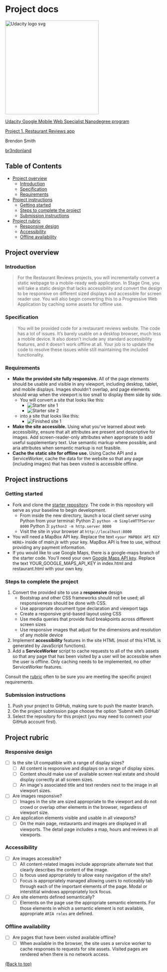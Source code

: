 # Project docs

<a href="https://www.udacity.com/">
  <img src="https://s3-us-west-1.amazonaws.com/udacity-content/rebrand/svg/logo.min.svg" width="300" alt="Udacity logo svg">
</a>

[Udacity Google Mobile Web Specialist Nanodegree program](https://www.udacity.com/course/mobile-web-specialist-nanodegree--nd024)

[Project 1. Restaurant Reviews app](https://github.com/br3ndonland/udacity-google-mws-p1)

Brendon Smith

[br3ndonland](https://github.com/br3ndonland)

## Table of Contents <!-- omit in toc -->

- [Project overview](#project-overview)
  - [Introduction](#introduction)
  - [Specification](#specification)
  - [Requirements](#requirements)
- [Project instructions](#project-instructions)
  - [Getting started](#getting-started)
  - [Steps to complete the project](#steps-to-complete-the-project)
  - [Submission instructions](#submission-instructions)
- [Project rubric](#project-rubric)
  - [Responsive design](#responsive-design)
  - [Accessibility](#accessibility)
  - [Offline availability](#offline-availability)

## Project overview

### Introduction

> For the Restaurant Reviews projects, you will incrementally convert a static webpage to a mobile-ready web application. In Stage One, you will take a static design that lacks accessibility and convert the design to be responsive on different sized displays and accessible for screen reader use. You will also begin converting this to a Progressive Web Application by caching some assets for offline use.

### Specification

> You will be provided code for a restaurant reviews website. The code has a lot of issues. It’s barely usable on a desktop browser, much less a mobile device. It also doesn’t include any standard accessibility features, and it doesn’t work offline at all. Your job is to update the code to resolve these issues while still maintaining the included functionality.

### Requirements

- **Make the provided site fully responsive.** All of the page elements should be usable and visible in any viewport, including desktop, tablet, and mobile displays. Images shouldn't overlap, and page elements should wrap when the viewport is too small to display them side by side.
  - You will convert a site that looks like this:
    - ![Starter site 1](img/mobile-page-start-1.png)
    - ![Starter site 2](img/mobile-page-start-2.png)
  - into a site that looks like this:
    - ![Finished site 1](img/mobile-page-finish-1.png)
- **Make the site accessible.** Using what you've learned about web accessibility, ensure that alt attributes are present and descriptive for images. Add screen-reader-only attributes when appropriate to add useful supplementary text. Use semantic markup where possible, and aria attributes when semantic markup is not feasible.
- **Cache the static site for offline use.** Using Cache API and a ServiceWorker, cache the data for the website so that any page (including images) that has been visited is accessible offline.

## Project instructions

### Getting started

- Fork and clone the [starter repository](https://github.com/udacity/mws-restaurant-stage-1). The code in this repository will serve as your baseline to begin development.
  - From inside the new directory, launch a local client server using Python from your terminal:
    Python 2: `python -m SimpleHTTPServer 8000`
    Python 3: `python3 -m http.server 8000`
  - Visit the site in your browser at `http://localhost:8000`
- You will need a MapBox API key. Replace the text `<your MAPBOX API KEY HERE>` inside of *main.js* with your key. MapBox API is free to use, without providing any payment information.
- If you would like to use Google Maps, there is a google-maps branch of the starter code. You'll need your own [Google Maps API key](https://developers.google.com/maps/documentation/javascript/get-api-key). Replace the text YOUR_GOOGLE_MAPS_API_KEY in index.html and restaurant.html with your own key.

### Steps to complete the project

1. Convert the provided site to use a **responsive** design
    - Bootstrap and other CSS frameworks should not be used; all responsiveness should be done with CSS.
    - Use appropriate document type declaration and viewport tags
    - Create a responsive grid-based layout using CSS
    - Use media queries that provide fluid breakpoints across different screen sizes
    - Use responsive images that adjust for the dimensions and resolution of any mobile device
2. Implement **accessibility** features in the site HTML (most of this HTML is generated by JavaScript functions).
3. Add a **ServiceWorker** script to cache requests to all of the site’s assets so that any page that has been visited by a user will be accessible when the user is offline. Only caching needs to be implemented, no other ServiceWorker features.

Consult the [rubric](https://review.udacity.com/#!/rubrics/1090/view) often to be sure you are meeting the specific project requirements.

### Submission instructions

1. Push your project to GitHub, making sure to push the master branch.
2. On the project submission page choose the option 'Submit with GitHub'
3. Select the repository for this project (you may need to connect your GitHub account first).

## Project rubric

### Responsive design

- [ ] Is the site UI compatible with a range of display sizes?
  - [ ] All content is responsive and displays on a range of display sizes.
  - [ ] Content should make use of available screen real estate and should display correctly at all screen sizes.
  - [ ] An image's associated title and text renders next to the image in all viewport sizes.
- [ ] Are images responsive?
  - [ ] Images in the site are sized appropriate to the viewport and do not crowd or overlap other elements in the browser, regardless of viewport size.
- [ ] Are application elements visible and usable in all viewports?
  - [ ] On the main page, restaurants and images are displayed in all viewports. The detail page includes a map, hours and reviews in all viewports.

### Accessibility

- [ ] Are images accessible?
  - [ ] All content-related images include appropriate alternate text that clearly describes the content of the image.
  - [ ] Is focus used appropriately to allow easy navigation of the site?
  - [ ] Focus is appropriately managed allowing users to noticeably tab through each of the important elements of the page. Modal or interstitial windows appropriately lock focus.
- [ ] Are site elements defined semantically?
  - [ ] Elements on the page use the appropriate semantic elements. For those elements in which a semantic element is not available, appropriate `ARIA roles` are defined.

### Offline availability

- [ ] Are pages that have been visited available offline?
  - [ ] When available in the browser, the site uses a service worker to cache responses to requests for site assets. Visited pages are rendered when there is no network access.

[(Back to top)](#top)
